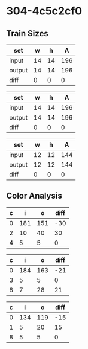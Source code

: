 # 304-4c5c2cf0
## Train Sizes

|set|w|h|A|
|---|---|---|---|
|input|14|14|196|
|output|14|14|196|
|diff|0|0|0|


|set|w|h|A|
|---|---|---|---|
|input|14|14|196|
|output|14|14|196|
|diff|0|0|0|


|set|w|h|A|
|---|---|---|---|
|input|12|12|144|
|output|12|12|144|
|diff|0|0|0|


## Color Analysis

|c|i|o|diff|
|---|---|---|---|
|0|181|151|-30|
|2|10|40|30|
|4|5|5|0|


|c|i|o|diff|
|---|---|---|---|
|0|184|163|-21|
|3|5|5|0|
|8|7|28|21|


|c|i|o|diff|
|---|---|---|---|
|0|134|119|-15|
|1|5|20|15|
|8|5|5|0|

